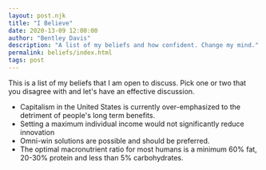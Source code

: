 ```yaml
---
layout: post.njk
title: "I Believe"
date: 2020-13-09 12:00:00
author: "Bentley Davis"
description: "A list of my beliefs and how confident. Change my mind."
permalink: beliefs/index.html
tags: post
---
```

This is a list of my beliefs that I am open to discuss. Pick one or two that you disagree with and let's have an effective discussion.

- Capitalism in the United States is currently over-emphasized to the detriment of people's long term benefits.
- Setting a maximum individual income would not significantly reduce innovation
- Omni-win solutions are possible and should be preferred.
- The optimal macronutrient ratio for most humans is a minimum 60% fat, 20-30% protein and less than 5% carbohydrates.
